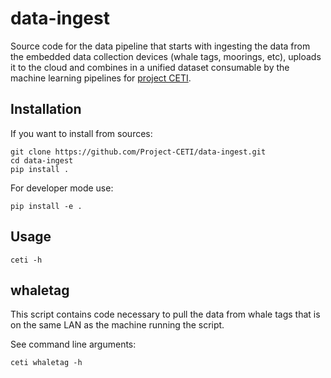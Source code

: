 # data-ingest

Source code for the data pipeline that starts with ingesting the data from the embedded data collection devices (whale tags, moorings, etc), uploads it to the cloud and combines in a unified dataset consumable by the machine learning pipelines for [project CETI](https://www.projectceti.org/).

## Installation

If you want to install from sources:

```console
git clone https://github.com/Project-CETI/data-ingest.git
cd data-ingest
pip install .
```

For developer mode use:

```console
pip install -e .
```

## Usage

```console
ceti -h
```

## whaletag

This script contains code necessary to pull the data from whale tags that is on the same LAN as the machine running the script.

See command line arguments:

```console
ceti whaletag -h
```
